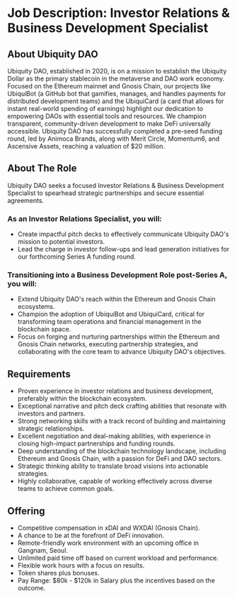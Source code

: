# Job Description: Investor Relations & Business Development Specialist

## About Ubiquity DAO
Ubiquity DAO, established in 2020, is on a mission to establish the Ubiquity Dollar as the primary stablecoin in the metaverse and DAO work economy. Focused on the Ethereum mainnet and Gnosis Chain, our projects like UbiquiBot (a GitHub bot that gamifies, manages, and handles payments for distributed development teams) and the UbiquiCard (a card that allows for instant real-world spending of earnings) highlight our dedication to empowering DAOs with essential tools and resources. We champion transparent, community-driven development to make DeFi universally accessible. Ubiquity DAO has successfully completed a pre-seed funding round, led by Animoca Brands, along with Merit Circle, Momentum6, and Ascensive Assets, reaching a valuation of $20 million.


## About The Role
Ubiquity DAO seeks a focused Investor Relations & Business Development Specialist to spearhead strategic partnerships and secure essential agreements. 

### As an Investor Relations Specialist, you will:
- Create impactful pitch decks to effectively communicate Ubiquity DAO's mission to potential investors.
- Lead the charge in investor follow-ups and lead generation initiatives for our forthcoming Series A funding round.

### Transitioning into a Business Development Role post-Series A, you will:
- Extend Ubiquity DAO's reach within the Ethereum and Gnosis Chain ecosystems.
- Champion the adoption of UbiquiBot and UbiquiCard, critical for transforming team operations and financial management in the blockchain space.
- Focus on forging and nurturing partnerships within the Ethereum and Gnosis Chain networks, executing partnership strategies, and collaborating with the core team to advance Ubiquity DAO's objectives.

## Requirements
- Proven experience in investor relations and business development, preferably within the blockchain ecosystem.
- Exceptional narrative and pitch deck crafting abilities that resonate with investors and partners.
- Strong networking skills with a track record of building and maintaining strategic relationships.
- Excellent negotiation and deal-making abilities, with experience in closing high-impact partnerships and funding rounds.
- Deep understanding of the blockchain technology landscape, including Ethereum and Gnosis Chain, with a passion for DeFi and DAO sectors.
- Strategic thinking ability to translate broad visions into actionable strategies.
- Highly collaborative, capable of working effectively across diverse teams to achieve common goals.

## Offering
- Competitive compensation in xDAI and WXDAI (Gnosis Chain).
- A chance to be at the forefront of DeFi innovation.
- Remote-friendly work environment with an upcoming office in Gangnam, Seoul.
- Unlimited paid time off based on current workload and performance.
- Flexible work hours with a focus on results.
- Token shares plus bonuses.
- Pay Range: $80k - $120k in Salary plus the incentives based on the outcome.
